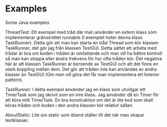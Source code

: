 Examples
========

Some Java examples

ThreadTest: Ett exempel med tråd där man använder en extern klass som implementerar gränssnittet runnable (I exemplet heter denna klass TaskRunner). Detta gör att man kan starta en tråd Thread som kör klassen TaskRunner, det gör jag från klassen TestGUI. Detta sättet att arbeta med trådar är bra om koden i tråden är omfattande och man vill ha bättre kontroll så man kan stoppa eller ändra frekvens för hur ofta tråden kör. Det negativa här är att klassen TaskRunner är beroende av TestGUI och att det finns en stark koppling mellan dem. Det gör att tråden inte kan användas av andra klasser än TestGUI (Om man vill göra det får man implementera ett listener pattern).  

TaskRunner: I detta exempel använder jag en klass som utvidgar ett TimerTask som jag skrivit som en inre klass. Jag använder då en Timer för att köra mitt TimerTask. En bra konstruktion om det är lite kod som skall köras tråden och koden i den andra klassen kör relativt sällan.   

AboutStatic: Lite om static som ibland ställer till det när man skapar testklasser.
